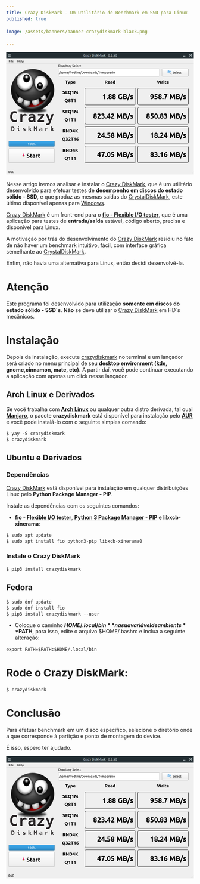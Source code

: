```yaml
---
title: Crazy DiskMark - Um Utilitário de Benchmark em SSD para Linux
published: true

image: /assets/banners/banner-crazydiskmark-black.png

---
```


![banner-plex](/assets/banners/banner-crazydiskmark.png)


Nesse artigo iremos analisar e instalar o [Crazy DiskMark](https://pypi.org/project/crazydiskmark/), 
que é um utilitário desenvolvido para efetuar testes de **desempenho em discos do estado sólido - SSD**, e que
produz as mesmas saídas do [CrystalDiskMark](https://crystalmark.info/en/software/crystaldiskmark/), este último
 disponível apenas para [Windows](https://www.microsoft.com/pt-br/windows/).

[Crazy DiskMark](https://pypi.org/project/crazydiskmark/) é um front-end para o **[fio - Flexible I/O tester](https://fio.readthedocs.io/en/latest/fio_doc.html)**, 
que é uma aplicação para testes de **entrada/saída** estável, código aberto, precisa e disponível para Linux.

A motivação por trás do desenvolvimento do [Crazy DiskMark](https://pypi.org/project/crazydiskmark/) residiu no fato de
não haver um benchmark intuitivo, fácil, com interface gráfica semelhante ao [CrystalDiskMark](https://crystalmark.info/en/software/crystaldiskmark/). 


Enfim, não havia uma alternativa para Linux, então decidi desenvolvê-la.   

# Atenção

Este programa foi desenvolvido para utilização **somente em discos do estado sólido - SSD´s**. **Não** se deve utilizar
o [Crazy DiskMark](https://pypi.org/project/crazydiskmark/) em HD´s mecânicos.

# Instalação

Depois da instalação, execute [crazydiskmark](https://pypi.org/project/crazydiskmark/) no terminal e um lançador será
criado no menu principal de seu **desktop environment (kde, gnome,cinnamon, mate, etc).** A partir daí, você pode continuar 
executando a aplicação com apenas um click nesse lançador.

## Arch Linux e Derivados

Se você trabalha com **[Arch Linux](https://www.archlinux.org/)** ou qualquer outra distro derivada, tal qual 
**[Manjaro](https://manjaro.org/)**, o pacote **crazydiskmark** está disponível para instalação pelo 
**[AUR](https://aur.archlinux.org/)** e você pode instalá-lo com o seguinte simples comando:
 
 ```shell
$ yay -S crazydiskmark
$ crazydiskmark 
```

## Ubuntu e Derivados   

### Dependências

[Crazy DiskMark](https://pypi.org/project/crazydiskmark/) está disponível para instalação em qualquer distribuições Linux
pelo **Python Package Manager - PIP**. 

Instale as dependências com os seguintes comandos:

- **[fio - Flexible I/O tester](https://fio.readthedocs.io/en/latest/fio_doc.html)**, **[Python 3 Package 
Manager - PIP](https://pypi.org/)** e **libxcb-xinerama**:

```shell
$ sudo apt update
$ sudo apt install fio python3-pip libxcb-xinerama0
```

### Instale o Crazy DiskMark

```shell
$ pip3 install crazydiskmark
```

## Fedora

```shell
$ sudo dnf update
$ sudo dnf install fio
$ pip3 install crazydiskmark --user
```


- Coloque o caminho **$HOME/.local/bin** na sua variável de ambiente **$PATH**, para isso, edite o arquivo
$HOME/.bashrc e inclua a seguinte alteração:

```shell
export PATH=$PATH:$HOME/.local/bin
```

# Rode o **Crazy DiskMark**:

```shell
$ crazydiskmark
```

# Conclusão

Para efetuar benchmark em um disco específico, selecione o diretório onde a que corresponde à partição e ponto de montagem
do device. 

É isso, espero ter ajudado.

![banner-plex](/assets/banners/banner-crazydiskmark.png)  